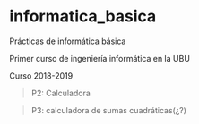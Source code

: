 # informatica_basica
Prácticas de informática básica

Primer curso de ingeniería informática en la UBU

Curso 2018-2019


> P2: Calculadora

> P3: calculadora de sumas cuadráticas(¿?)
